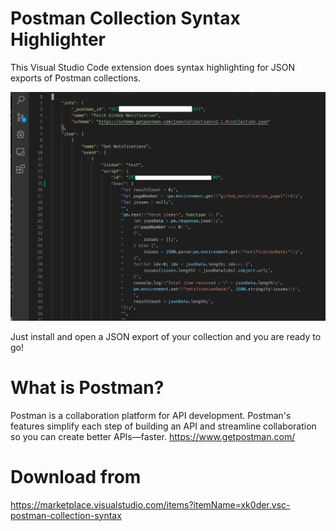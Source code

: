 # Postman Collection Syntax Highlighter
This Visual Studio Code extension does syntax highlighting for JSON exports of Postman collections.

![Demo](https://github.com/xk0der/vscode-postman-collection-syntax/blob/master/demo.png?raw=true)

Just install and open a JSON export of your collection and you are ready to go!

# What is Postman?
Postman is a collaboration platform for API development. Postman's features simplify each step of building an API and streamline collaboration so you can create better APIs—faster.
https://www.getpostman.com/

# Download from
https://marketplace.visualstudio.com/items?itemName=xk0der.vsc-postman-collection-syntax